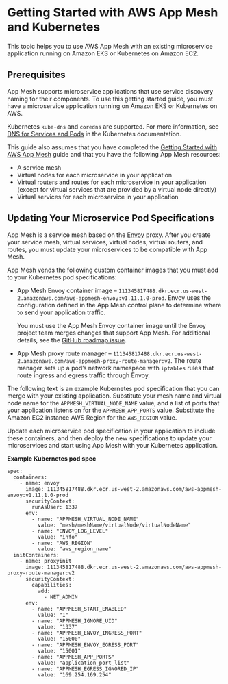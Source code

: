 # Getting Started with AWS App Mesh and Kubernetes<a name="mesh-getting-started-k8s"></a>

This topic helps you to use AWS App Mesh with an existing microservice application running on Amazon EKS or Kubernetes on Amazon EC2\.

## Prerequisites<a name="mesh-gs-k8s-prerequisites"></a>

App Mesh supports microservice applications that use service discovery naming for their components\. To use this getting started guide, you must have a microservice application running on Amazon EKS or Kubernetes on AWS\.

Kubernetes `kube-dns` and `coredns` are supported\. For more information, see [DNS for Services and Pods](https://kubernetes.io/docs/concepts/services-networking/dns-pod-service/) in the Kubernetes documentation\.

This guide also assumes that you have completed the [Getting Started with AWS App Mesh](getting_started.md) guide and that you have the following App Mesh resources:
+ A service mesh
+ Virtual nodes for each microservice in your application
+ Virtual routers and routes for each microservice in your application \(except for virtual services that are provided by a virtual node directly\)
+ Virtual services for each microservice in your application

## Updating Your Microservice Pod Specifications<a name="mesh-gs-k8s-update-microservices"></a>

App Mesh is a service mesh based on the [Envoy](https://www.envoyproxy.io/) proxy\. After you create your service mesh, virtual services, virtual nodes, virtual routers, and routes, you must update your microservices to be compatible with App Mesh\.

App Mesh vends the following custom container images that you must add to your Kubernetes pod specifications:
+ App Mesh Envoy container image – `111345817488.dkr.ecr.us-west-2.amazonaws.com/aws-appmesh-envoy:v1.11.1.0-prod`\. Envoy uses the configuration defined in the App Mesh control plane to determine where to send your application traffic\.

  You must use the App Mesh Envoy container image until the Envoy project team merges changes that support App Mesh\. For additional details, see the [GitHub roadmap issue](https://github.com/aws/aws-app-mesh-roadmap/issues/10)\.
+ App Mesh proxy route manager – `111345817488.dkr.ecr.us-west-2.amazonaws.com/aws-appmesh-proxy-route-manager:v2`\. The route manager sets up a pod’s network namespace with `iptables` rules that route ingress and egress traffic through Envoy\.

The following text is an example Kubernetes pod specification that you can merge with your existing application\. Substitute your mesh name and virtual node name for the `APPMESH_VIRTUAL_NODE_NAME` value, and a list of ports that your application listens on for the `APPMESH_APP_PORTS` value\. Substitute the Amazon EC2 instance AWS Region for the `AWS_REGION` value\.

Update each microservice pod specification in your application to include these containers, and then deploy the new specifications to update your microservices and start using App Mesh with your Kubernetes application\.

**Example Kubernetes pod spec**  

```
spec:
  containers:
    - name: envoy
      image: 111345817488.dkr.ecr.us-west-2.amazonaws.com/aws-appmesh-envoy:v1.11.1.0-prod
      securityContext:
        runAsUser: 1337
      env:
        - name: "APPMESH_VIRTUAL_NODE_NAME"
          value: "mesh/meshName/virtualNode/virtualNodeName"
        - name: "ENVOY_LOG_LEVEL"
          value: "info"
        - name: "AWS_REGION"
          value: "aws_region_name"
  initContainers:
    - name: proxyinit
      image: 111345817488.dkr.ecr.us-west-2.amazonaws.com/aws-appmesh-proxy-route-manager:v2
      securityContext:
        capabilities:
          add: 
            - NET_ADMIN
      env:
        - name: "APPMESH_START_ENABLED"
          value: "1"
        - name: "APPMESH_IGNORE_UID"
          value: "1337"
        - name: "APPMESH_ENVOY_INGRESS_PORT"
          value: "15000"
        - name: "APPMESH_ENVOY_EGRESS_PORT"
          value: "15001"
        - name: "APPMESH_APP_PORTS"
          value: "application_port_list"
        - name: "APPMESH_EGRESS_IGNORED_IP"
          value: "169.254.169.254"
```